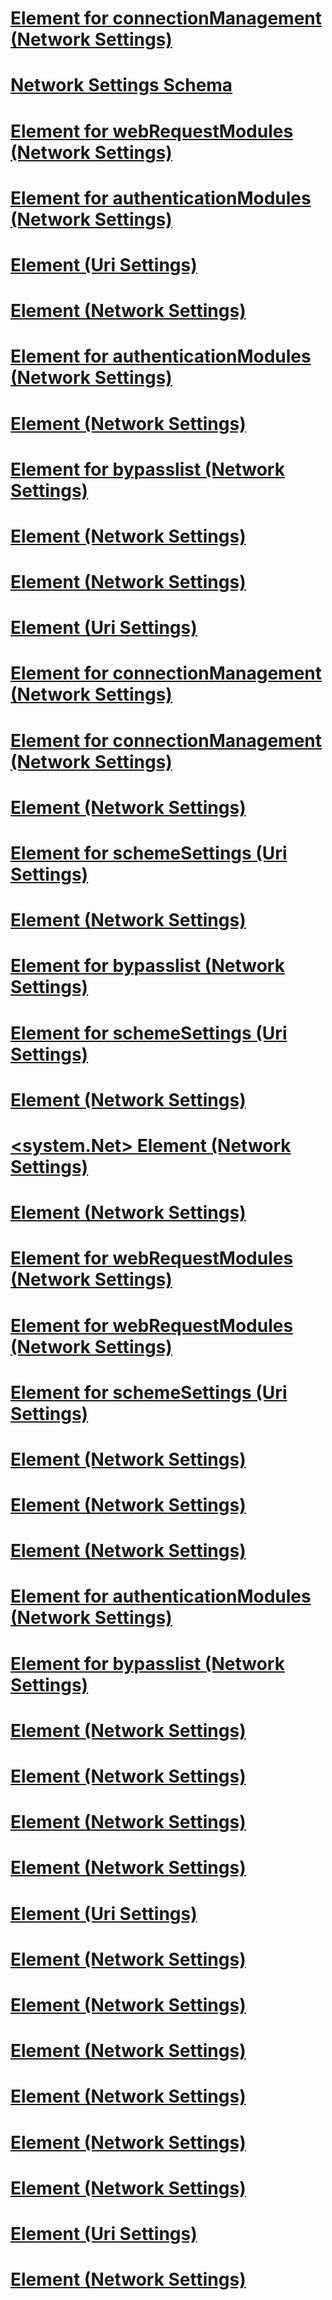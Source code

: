 # [<clear> Element for connectionManagement (Network Settings)](clear-element-for-connectionmanagement-network-settings.md)
# [Network Settings Schema](network-settings-schema.md)
# [<remove> Element for webRequestModules (Network Settings)](remove-element-for-webrequestmodules-network-settings.md)
# [<clear> Element for authenticationModules (Network Settings)](clear-element-for-authenticationmodules-network-settings.md)
# [<Uri> Element (Uri Settings)](uri-element-uri-settings.md)
# [<connectionManagement> Element (Network Settings)](connectionmanagement-element-network-settings.md)
# [<remove> Element for authenticationModules (Network Settings)](remove-element-for-authenticationmodules-network-settings.md)
# [<webProxyScript> Element (Network Settings)](webproxyscript-element-network-settings.md)
# [<add> Element for bypasslist (Network Settings)](add-element-for-bypasslist-network-settings.md)
# [<defaultProxy> Element (Network Settings)](defaultproxy-element-network-settings.md)
# [<requestCaching> Element (Network Settings)](requestcaching-element-network-settings.md)
# [<iriParsing> Element (Uri Settings)](iriparsing-element-uri-settings.md)
# [<remove> Element for connectionManagement (Network Settings)](remove-element-for-connectionmanagement-network-settings.md)
# [<add> Element for connectionManagement (Network Settings)](add-element-for-connectionmanagement-network-settings.md)
# [<servicePointManager> Element (Network Settings)](servicepointmanager-element-network-settings.md)
# [<clear> Element for schemeSettings (Uri Settings)](clear-element-for-schemesettings-uri-settings.md)
# [<httpListener> Element (Network Settings)](httplistener-element-network-settings.md)
# [<remove> Element for bypasslist (Network Settings)](remove-element-for-bypasslist-network-settings.md)
# [<add> Element for schemeSettings (Uri Settings)](add-element-for-schemesettings-uri-settings.md)
# [<mailSettings> Element (Network Settings)](mailsettings-element-network-settings.md)
# [<system.Net> Element (Network Settings)](system-net-element-network-settings.md)
# [<httpWebRequest> Element (Network Settings)](httpwebrequest-element-network-settings.md)
# [<clear> Element for webRequestModules (Network Settings)](clear-element-for-webrequestmodules-network-settings.md)
# [<add> Element for webRequestModules (Network Settings)](add-element-for-webrequestmodules-network-settings.md)
# [<remove> Element for schemeSettings (Uri Settings)](remove-element-for-schemesettings-uri-settings.md)
# [<performanceCounter> Element (Network Settings)](performancecounter-element-network-settings.md)
# [<proxy> Element (Network Settings)](proxy-element-network-settings.md)
# [<socket> Element (Network Settings)](socket-element-network-settings.md)
# [<add> Element for authenticationModules (Network Settings)](add-element-for-authenticationmodules-network-settings.md)
# [<clear> Element for bypasslist (Network Settings)](clear-element-for-bypasslist-network-settings.md)
# [<network> Element (Network Settings)](network-element-network-settings.md)
# [<defaultHttpCachePolicy> Element (Network Settings)](defaulthttpcachepolicy-element-network-settings.md)
# [<smtp> Element (Network Settings)](smtp-element-network-settings.md)
# [<settings> Element (Network Settings)](settings-element-network-settings.md)
# [<idn> Element (Uri Settings)](idn-element-uri-settings.md)
# [<webRequestModules> Element (Network Settings)](webrequestmodules-element-network-settings.md)
# [<bypasslist> Element (Network Settings)](bypasslist-element-network-settings.md)
# [<authenticationModules> Element (Network Settings)](authenticationmodules-element-network-settings.md)
# [<ipv6> Element (Network Settings)](ipv6-element-network-settings.md)
# [<module> Element (Network Settings)](module-element-network-settings.md)
# [<defaultFtpCachePolicy> Element (Network Settings)](defaultftpcachepolicy-element-network-settings.md)
# [<schemeSettings> Element (Uri Settings)](schemesettings-element-uri-settings.md)
# [<specifiedPickupDirectory> Element (Network Settings)](specifiedpickupdirectory-element-network-settings.md)
